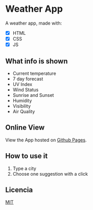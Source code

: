 # Weather App

A weather app, made with:

- [x] HTML
- [x] CSS
- [x] JS

## What info is shown

- Current temperature
- 7 day forecast
- UV Index
- Wind Status
- Sunrise and Sunset
- Humidity
- Visibility
- Air Quality

## Online View

View the App hosted on [Github Pages](https://gianelli99.github.io/weather_app/).

## How to use it

1. Type a city
2. Choose one suggestion with a click

## Licencia

[MIT](https://github.com/GianElli99/weather_app/blob/main/LICENSE)
